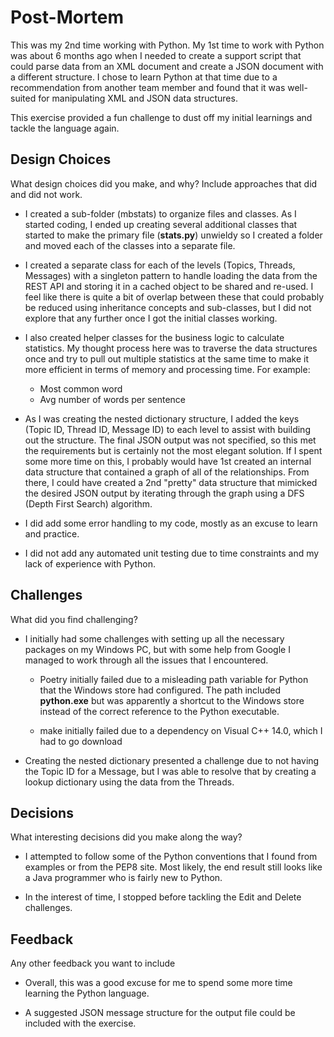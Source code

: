 # Post-Mortem

This was my 2nd time working with Python. My 1st time to work with Python was about 6 months ago when I needed
to create a support script that could parse data from an XML document and create a JSON document with a
different structure.  I chose to learn Python at that time due to a recommendation from another team member
and found that it was well-suited for manipulating XML and JSON data structures.

This exercise provided a fun challenge to dust off my initial learnings and tackle the language again.


## Design Choices

What design choices did you make, and why? Include approaches that did and did not work.

* I created a sub-folder (mbstats) to organize files and classes.  As I started coding, I ended up creating
several additional classes that started to make the primary file (**stats.py**) unwieldy so I created a
folder and moved each of the classes into a separate file.

* I created a separate class for each of the levels (Topics, Threads, Messages) with a singleton pattern
to handle loading the data from the REST API and storing it in a cached object to be shared and re-used.
I feel like there is quite a bit of overlap between these that could probably be reduced using inheritance
concepts and sub-classes, but I did not explore that any further once I got the initial classes working.

* I also created helper classes for the business logic to calculate statistics.  My thought process here
was to traverse the data structures once and try to pull out multiple statistics at the same time to
make it more efficient in terms of memory and processing time.  For example:

    * Most common word
    * Avg number of words per sentence

* As I was creating the nested dictionary structure, I added the keys (Topic ID, Thread ID, Message ID) to
each level to assist with building out the structure.  The final JSON output was not specified, so this
met the requirements but is certainly not the most elegant solution.  If I spent some more time on this,
I probably would have 1st created an internal data structure that contained a graph of all of the relationships.
From there, I could have created a 2nd "pretty" data structure that mimicked the desired JSON output by
iterating through the graph using a DFS (Depth First Search) algorithm.

* I did add some error handling to my code, mostly as an excuse to learn and practice.

* I did not add any automated unit testing due to time constraints and my lack of experience with Python.


## Challenges

What did you find challenging?

* I initially had some challenges with setting up all the necessary packages on my Windows PC, but with
some help from Google I managed to work through all the issues that I encountered.

    * Poetry initially failed due to a misleading path variable for Python that the Windows store had configured.
        The path included **python.exe** but was apparently a shortcut to the Windows store instead of the
        correct reference to the Python executable.

    * make initially failed due to a dependency on Visual C++ 14.0, which I had to go download

* Creating the nested dictionary presented a challenge due to not having the Topic ID for a Message, but I
was able to resolve that by creating a lookup dictionary using the data from the Threads.


## Decisions

What interesting decisions did you make along the way?

* I attempted to follow some of the Python conventions that I found from examples or from the PEP8 site.
Most likely, the end result still looks like a Java programmer who is fairly new to Python.

* In the interest of time, I stopped before tackling the Edit and Delete challenges.


## Feedback

Any other feedback you want to include

* Overall, this was a good excuse for me to spend some more time learning the Python language.

* A suggested JSON message structure for the output file could be included with the exercise.